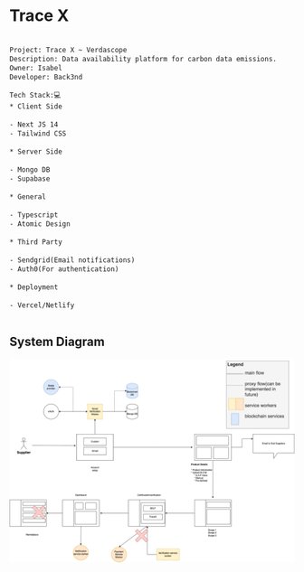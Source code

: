# Trace X

```

Project: Trace X ~ Verdascope
Description: Data availability platform for carbon data emissions.
Owner: Isabel
Developer: Back3nd

Tech Stack:💻
* Client Side

- Next JS 14
- Tailwind CSS

* Server Side

- Mongo DB
- Supabase

* General

- Typescript
- Atomic Design

* Third Party

- Sendgrid(Email notifications)
- Auth0(For authentication)

* Deployment

- Vercel/Netlify


```






## System Diagram

![sys_diagram](https://github.com/PriyathamVarma/traceX/blob/main/system-diagram-tracex.drawio.png)
